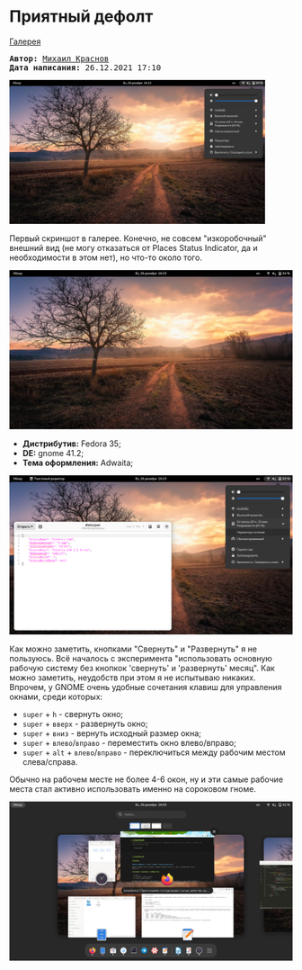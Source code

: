 # Приятный дефолт

[Галерея](../README.md)

<pre>
<strong>Автор:</strong> <a href="/LinuxSovet/Group/authors.d/Linuxoid85.html">Михаил Краснов</a>
<strong>Дата написания:</strong> 26.12.2021 17:10
</pre>

<a href="pic/1_1.png"><img src="pic/1_1.png" width="455" height="256"></a>

Первый скриншот в галерее. Конечно, не совсем "изкоробочный" внешний вид (не могу отказаться от Places Status Indicator, да и необходимости в этом нет), но что-то около того.

![](pic/1.png)

* **Дистрибутив:** Fedora 35;
* **DE:** gnome 41.2;
* **Тема оформления:** Adwaita;

![](pic/1_2.png)

Как можно заметить, кнопками "Свернуть" и "Развернуть" я не пользуюсь. Всё началось с эксперимента "использовать основную рабочую систему без кнопкок 'свернуть' и 'развернуть' месяц". Как можно заметить, неудобств при этом я не испытываю никаких. Впрочем, у GNOME очень удобные сочетания клавиш для управления окнами, среди которых:

- `super` + `h` - свернуть окно;
- `super` + `вверх` - развернуть окно;
- `super` + `вниз` - вернуть исходный размер окна;
- `super` + `влево`/`вправо` - переместить окно влево/вправо;
- `super` + `alt` + `влево`/`вправо` - переключиться между рабочим местом слева/справа.

Обычно на рабочем месте не более 4-6 окон, ну и эти самые рабочие места стал активно использовать именно на сороковом гноме.

![](pic/1_3.png)
